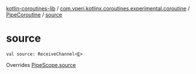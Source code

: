 [kotlin-coroutines-lib](../../index.md) / [com.vperi.kotlinx.coroutines.experimental.coroutine](../index.md) / [PipeCoroutine](index.md) / [source](./source.md)

# source

`val source: ReceiveChannel<`[`E`](index.md#E)`>`

Overrides [PipeScope.source](../-pipe-scope/source.md)

